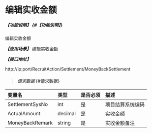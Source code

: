 # 编辑实收金额

##### _【功能说明】_ {#【功能说明】}
编辑实收金额

_**【应用场景】**_
编辑实收金额


_**【接口地址】**_

http://ip:port/RecruitAction/Settlement/MoneyBackSettlement

> #### _请求数据_ {#请求数据}

| 变量名 | 类型 | 是否必须 | 描述 |
| :--- | :--- | :--- | :--- |
| SettlementSysNo | int | 是 | 项目结算系统编码 |
| ActualAmount| decimal| 是 | 实收金额|
| MoneyBackRemark| string| 是 | 实收金额备注|
